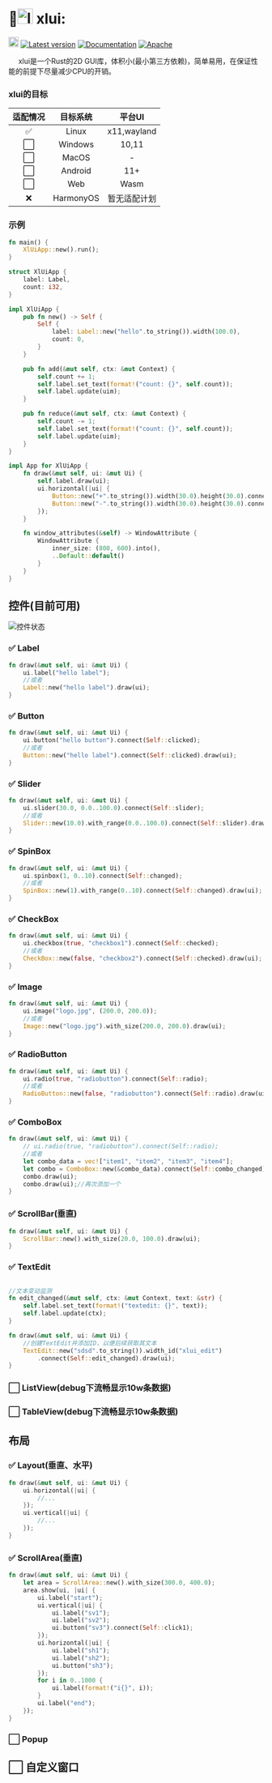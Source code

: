 # 🚀<img alt="logo" height="30" src="img/logo/logo_96.png" width="30"/> xlui:

[<img alt="github" src="https://img.shields.io/badge/github-xllgl2017/xlui-8da0cb?logo=github" height="20">](https://github.com/xllgl2017/xlui)
[![Latest version](https://img.shields.io/crates/v/xlui.svg)](https://crates.io/crates/xlui)
[![Documentation](https://docs.rs/xlui/badge.svg)](https://docs.rs/xlui)
[![Apache](https://img.shields.io/badge/license-Apache-blue.svg)](https://github.com/xllgl2017/xlui/blob/main/LICENSE-APACHE)

&nbsp;&nbsp;&nbsp;&nbsp; xlui是一个Rust的2D GUI库，体积小(最小第三方依赖)，简单易用，在保证性能的前提下尽量减少CPU的开销。

### xlui的目标

| 适配情况 |   目标系统    |    平台UI     |
|:----:|:---------:|:-----------:|
|  ✅   |   Linux   | x11,wayland |
|  ⬜️  |  Windows  |    10,11    |
|  ⬜️  |   MacOS   |      -      |
|  ⬜️  |  Android  |     11+     |
|  ⬜️  |    Web    |    Wasm     |
|  ❌   | HarmonyOS |   暂无适配计划    |

### 示例

```rust
fn main() {
    XlUiApp::new().run();
}

struct XlUiApp {
    label: Label,
    count: i32,
}

impl XlUiApp {
    pub fn new() -> Self {
        Self {
            label: Label::new("hello".to_string()).width(100.0),
            count: 0,
        }
    }

    pub fn add(&mut self, ctx: &mut Context) {
        self.count += 1;
        self.label.set_text(format!("count: {}", self.count));
        self.label.update(uim);
    }

    pub fn reduce(&mut self, ctx: &mut Context) {
        self.count -= 1;
        self.label.set_text(format!("count: {}", self.count));
        self.label.update(uim);
    }
}

impl App for XlUiApp {
    fn draw(&mut self, ui: &mut Ui) {
        self.label.draw(ui);
        ui.horizontal(|ui| {
            Button::new("+".to_string()).width(30.0).height(30.0).connect(Self::add).draw(ui);
            Button::new("-".to_string()).width(30.0).height(30.0).connect(Self::reduce).draw(ui);
        });
    }

    fn window_attributes(&self) -> WindowAttribute {
        WindowAttribute {
            inner_size: (800, 600).into(),
            ..Default::default()
        }
    }
}
```

## 控件(目前可用)

![控件状态](/img/doc/img.png)

### ✅ Label

```rust
fn draw(&mut self, ui: &mut Ui) {
    ui.label("hello label");
    //或者
    Label::new("hello label").draw(ui);
}
```

### ✅ Button

```rust
fn draw(&mut self, ui: &mut Ui) {
    ui.button("hello button").connect(Self::clicked);
    //或者
    Button::new("hello label").connect(Self::clicked).draw(ui);
}
```

### ✅ Slider

```rust
fn draw(&mut self, ui: &mut Ui) {
    ui.slider(30.0, 0.0..100.0).connect(Self::slider);
    //或者
    Slider::new(10.0).with_range(0.0..100.0).connect(Self::slider).draw(ui);
}
```

### ✅ SpinBox

```rust
fn draw(&mut self, ui: &mut Ui) {
    ui.spinbox(1, 0..10).connect(Self::changed);
    //或者
    SpinBox::new(1).with_range(0..10).connect(Self::changed).draw(ui);
}
```

### ✅ CheckBox

```rust
fn draw(&mut self, ui: &mut Ui) {
    ui.checkbox(true, "checkbox1").connect(Self::checked);
    //或者
    CheckBox::new(false, "checkbox2").connect(Self::checked).draw(ui);
}
```

### ✅ Image

```rust
fn draw(&mut self, ui: &mut Ui) {
    ui.image("logo.jpg", (200.0, 200.0));
    //或者
    Image::new("logo.jpg").with_size(200.0, 200.0).draw(ui);
}
```

### ✅ RadioButton

```rust
fn draw(&mut self, ui: &mut Ui) {
    ui.radio(true, "radiobutton").connect(Self::radio);
    //或者
    RadioButton::new(false, "radiobutton").connect(Self::radio).draw(ui);
}
```

### ✅ ComboBox

```rust
fn draw(&mut self, ui: &mut Ui) {
    // ui.radio(true, "radiobutton").connect(Self::radio);
    //或者
    let combo_data = vec!["item1", "item2", "item3", "item4"];
    let combo = ComboBox::new(&combo_data).connect(Self::combo_changed).with_popup_height(150.0);
    combo.draw(ui);
    combo.draw(ui);//再次添加一个
}
```

### ✅ ScrollBar(垂直)

```rust
fn draw(&mut self, ui: &mut Ui) {
    ScrollBar::new().with_size(20.0, 100.0).draw(ui);
}
```

### ✅ TextEdit

```rust

//文本变动监测
fn edit_changed(&mut self, ctx: &mut Context, text: &str) {
    self.label.set_text(format!("textedit: {}", text));
    self.label.update(ctx);
}

fn draw(&mut self, ui: &mut Ui) {
    //创建TextEdit并添加ID，以便后续获取其文本
    TextEdit::new("sdsd".to_string()).width_id("xlui_edit")
        .connect(Self::edit_changed).draw(ui);
}
```

### ⬜️ ListView(debug下流畅显示10w条数据)

### ⬜️ TableView(debug下流畅显示10w条数据)

## 布局

### ✅ Layout(垂直、水平)

```rust
fn draw(&mut self, ui: &mut Ui) {
    ui.horizontal(|ui| {
        //...
    });
    ui.vertical(|ui| {
        //...
    });
}
```

### ✅ ScrollArea(垂直)

```rust
fn draw(&mut self, ui: &mut Ui) {
    let area = ScrollArea::new().with_size(300.0, 400.0);
    area.show(ui, |ui| {
        ui.label("start");
        ui.vertical(|ui| {
            ui.label("sv1");
            ui.label("sv2");
            ui.button("sv3").connect(Self::click1);
        });
        ui.horizontal(|ui| {
            ui.label("sh1");
            ui.label("sh2");
            ui.button("sh3");
        });
        for i in 0..1000 {
            ui.label(format!("i{}", i));
        }
        ui.label("end");
    });
}
```

### ⬜️ Popup

## ⬜️ 自定义窗口

[//]:  # (❌⬜️)  
